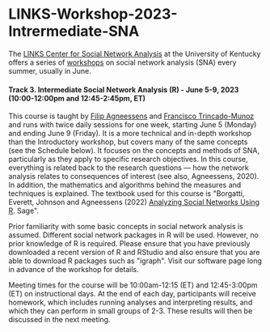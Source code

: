 # LINKS-Workshop-2023-Intrermediate-SNA
The [LINKS Center for Social Network Analysis](https://links.uky.edu/) at the University of Kentucky offers a series of [workshops](https://www.linksworkshop.org/home) on social network analysis (SNA) every summer, usually in June. 

#### Track 3. Intermediate Social Network Analysis (R) - June 5-9, 2023 (10:00-12:00pm and 12:45-2:45pm, ET)

This course is taught by [Filip Agneessens](https://scholar.google.com/citations?user=xeT4nakAAAAJ&hl=en) and [Francisco Trincado-Munoz](https://scholar.google.co.uk/citations?user=5QH5lbBDx60C&hl=en) and runs with twice daily sessions for one week, starting June 5 (Monday) and ending June 9 (Friday). It is a more technical and in-depth workshop than the Introductory workshop, but covers many of the same concepts (see the Schedule below). It focuses on the concepts and methods of SNA, particularly as they apply to specific research objectives. In this course, everything is related back to the research questions –– how the network analysis relates to consequences of interest (see also, Agneessens, 2020).  In addition, the mathematics and algorithms behind the measures and techniques is explained. The textbook used for this course is "Borgatti, Everett, Johnson and Agneessens (2022) [Analyzing Social Networks Using R](https://www.amazon.com/Analyzing-Social-Networks-Using-R-ebook-dp-B09YMFBVX2/dp/B09YMFBVX2/ref=mt_other?_encoding=UTF8&me=&qid=). Sage".

Prior familiarity with some basic concepts in social network analysis is assumed. Different social network packages in R will be used. However, no prior knowledge of R is required. Please ensure that you have previously downloaded a recent version of R and RStudio and also ensure that you are able to download R packages such as "igraph". Visit our software page long in advance of the workshop for details.  

Meeting times for the course will be 10:00am-12:15 (ET) and 12:45-3:00pm (ET) on instructional days. At the end of each day, participants will receive homework, which includes running analyses and interpreting results, and which they can perform in small groups of 2-3. These results will then be discussed in the next meeting. 
